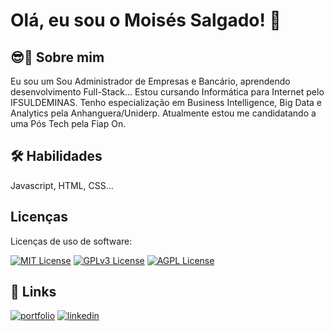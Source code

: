 
# Olá, eu sou o Moisés Salgado! 👋


## 😎🤨 Sobre mim
Eu sou um Sou Administrador de Empresas e Bancário, aprendendo desenvolvimento Full-Stack...
Estou cursando Informática para Internet pelo IFSULDEMINAS.
Tenho especialização em Business Intelligence, Big Data e Analytics pela Anhanguera/Uniderp.
Atualmente estou me candidatando a uma Pós Tech pela Fiap On.


## 🛠 Habilidades
Javascript, HTML, CSS...


## Licenças

Licenças de uso de software:

[![MIT License](https://img.shields.io/badge/License-MIT-green.svg)](https://choosealicense.com/licenses/mit/)
[![GPLv3 License](https://img.shields.io/badge/License-GPL%20v3-yellow.svg)](https://opensource.org/licenses/)
[![AGPL License](https://img.shields.io/badge/license-AGPL-blue.svg)](http://www.gnu.org/licenses/agpl-3.0)


## 🔗 Links
[![portfolio](https://img.shields.io/badge/my_portfolio-000?style=for-the-badge&logo=ko-fi&logoColor=white)](https://#)
[![linkedin](https://img.shields.io/badge/linkedin-0A66C2?style=for-the-badge&logo=linkedin&logoColor=white)](https://www.linkedin.com/in/baraosalgado/)
